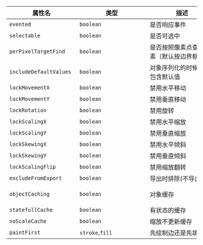 | <div style="width: 170px">属性名</div> | <div style="width: 170px">类型</div> | <div style="width: 170px">描述</div>   | <div style="width: 100px">默认值</div> |
| -------------------------------------- | ------------------------------------ | -------------------------------------- | -------------------------------------- |
| `evented`                              | `boolean`                            | 是否响应事件                           | `true`                                |  |
| `selectable`                           | `boolean`                            | 是否可选中                            | `true`                                |  |
| `perPixelTargetFind`                   | `boolean`                            | 是否按照像素点查找元素（默认按边界框） | `false`                                |  |
| `includeDefaultValues`                 | `boolean`                            | 对象序列化的时候是否包含默认值         | `true`                                 |  |
| `lockMovementX`                        | `boolean`                            | 禁用水平移动                           | `false`                                |  |
| `lockMovementY`                        | `boolean`                            | 禁用垂直移动                           | `false`                                |  |
| `lockRotation`                         | `boolean`                            | 禁用旋转                               | `false`                                |  |
| `lockScalingX`                         | `boolean`                            | 禁用水平缩放                           | `false`                                |  |
| `lockScalingY`                         | `boolean`                            | 禁用垂直缩放                           | `false`                                |  |
| `lockSkewingX`                         | `boolean`                            | 禁用水平倾斜                           | `false`                                |  |
| `lockSkewingY`                         | `boolean`                            | 禁用垂直倾斜                           | `false`                                |  |
| `lockScalingFlip`                      | `boolean`                            | 禁用缩放翻转                           | `false`                                |  |
| `excludeFromExport`                    | `boolean`                            | 导出时排除(不导出)                     | `false`                                |  |
| `objectCaching`                        | `boolean`                            | 对象缓存                               | `true`, Node环境为`false`              |  |
| `statefullCache`                       | `boolean`                            | 有状态的缓存                           | `false`                                |  |
| `noScaleCache`                         | `boolean`                            | 缩放不更新缓存                         | `true`                                 |  |
| `paintFirst`                           | `stroke`,`fill`                      | 先绘制边还是先填充                     | `fill`                                 |  |

